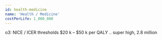 ```yaml
---
id: health-medicine
name: 'Health / Medicine'
costPerLife: 1_000_000
---
```


o3: NICE / ICER thresholds $20 k – $50 k per QALY .. super high, 2.8 million
